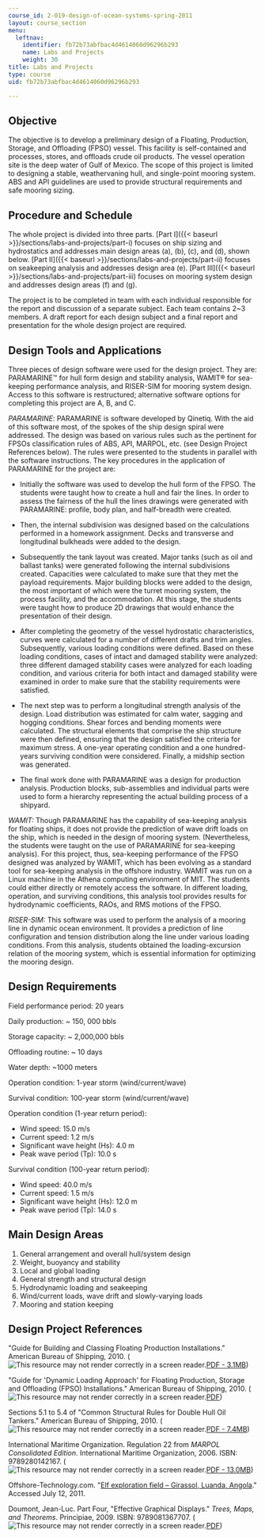 ```yaml
---
course_id: 2-019-design-of-ocean-systems-spring-2011
layout: course_section
menu:
  leftnav:
    identifier: fb72b73abfbac4d4614060d96296b293
    name: Labs and Projects
    weight: 30
title: Labs and Projects
type: course
uid: fb72b73abfbac4d4614060d96296b293

---
```


Objective
---------

The objective is to develop a preliminary design of a Floating, Production, Storage, and Offloading (FPSO) vessel. This facility is self-contained and processes, stores, and offloads crude oil products. The vessel operation site is the deep water of Gulf of Mexico. The scope of this project is limited to designing a stable, weathervaning hull, and single-point mooring system. ABS and API guidelines are used to provide structural requirements and safe mooring sizing.

Procedure and Schedule
----------------------

The whole project is divided into three parts. [Part I]({{< baseurl >}}/sections/labs-and-projects/part-i) focuses on ship sizing and hydrostatics and addresses main design areas (a), (b), (c), and (d), shown below. [Part II]({{< baseurl >}}/sections/labs-and-projects/part-ii) focuses on seakeeping analysis and addresses design area (e). [Part III]({{< baseurl >}}/sections/labs-and-projects/part-iii) focuses on mooring system design and addresses design areas (f) and (g).

The project is to be completed in team with each individual responsible for the report and discussion of a separate subject. Each team contains 2~3 members. A draft report for each design subject and a final report and presentation for the whole design project are required.

Design Tools and Applications
-----------------------------

Three pieces of design software were used for the design project. They are: PARAMARINE™ for hull form design and stability analysis, WAMIT® for sea-keeping performance analysis, and RISER-SIM for mooring system design. Access to this software is restructured; alternative software options for completing this project are A, B, and C.

_PARAMARINE_: PARAMARINE is software developed by Qinetiq. With the aid of this software most, of the spokes of the ship design spiral were addressed. The design was based on various rules such as the pertinent for FPSOs classification rules of ABS, API, MARPOL, etc. (see Design Project References below). The rules were presented to the students in parallel with the software instructions. The key procedures in the application of PARAMARINE for the project are:

*   Initially the software was used to develop the hull form of the FPSO. The students were taught how to create a hull and fair the lines. In order to assess the fairness of the hull the lines drawings were generated with PARAMARINE: profile, body plan, and half-breadth were created.
  
*   Then, the internal subdivision was designed based on the calculations performed in a homework assignment. Decks and transverse and longitudinal bulkheads were added to the design.
  
*   Subsequently the tank layout was created. Major tanks (such as oil and ballast tanks) were generated following the internal subdivisions created. Capacities were calculated to make sure that they met the payload requirements. Major building blocks were added to the design, the most important of which were the turret mooring system, the process facility, and the accommodation. At this stage, the students were taught how to produce 2D drawings that would enhance the presentation of their design.
  
*   After completing the geometry of the vessel hydrostatic characteristics, curves were calculated for a number of different drafts and trim angles. Subsequently, various loading conditions were defined. Based on these loading conditions, cases of intact and damaged stability were analyzed: three different damaged stability cases were analyzed for each loading condition, and various criteria for both intact and damaged stability were examined in order to make sure that the stability requirements were satisfied.
  
*   The next step was to perform a longitudinal strength analysis of the design. Load distribution was estimated for calm water, sagging and hogging conditions. Shear forces and bending moments were calculated. The structural elements that comprise the ship structure were then defined, ensuring that the design satisfied the criteria for maximum stress. A one-year operating condition and a one hundred-years surviving condition were considered. Finally, a midship section was generated.
  
*   The final work done with PARAMARINE was a design for production analysis. Production blocks, sub-assemblies and individual parts were used to form a hierarchy representing the actual building process of a shipyard.

_WAMIT:_ Though PARAMARINE has the capability of sea-keeping analysis for floating ships, it does not provide the prediction of wave drift loads on the ship, which is needed in the design of mooring system. (Nevertheless, the students were taught on the use of PARAMARINE for sea-keeping analysis). For this project, thus, sea-keeping performance of the FPSO designed was analyzed by WAMIT, which has been evolving as a standard tool for sea-keeping analysis in the offshore industry. WAMIT was run on a Linux machine in the Athena computing environment of MIT. The students could either directly or remotely access the software. In different loading, operation, and surviving conditions, this analysis tool provides results for hydrodynamic coefficients, RAOs, and RMS motions of the FPSO.

_RISER-SIM:_ This software was used to perform the analysis of a mooring line in dynamic ocean environment. It provides a prediction of line configuration and tension distribution along the line under various loading conditions. From this analysis, students obtained the loading-excursion relation of the mooring system, which is essential information for optimizing the mooring design.

Design Requirements
-------------------

Field performance period: 20 years

Daily production: ~ 150, 000 bbls

Storage capacity: ~ 2,000,000 bbls

Offloading routine: ~ 10 days

Water depth: ~1000 meters

Operation condition: 1-year storm (wind/current/wave)

Survival condition: 100-year storm (wind/current/wave)

Operation condition (1-year return period):

*   Wind speed: 15.0 m/s
*   Current speed: 1.2 m/s
*   Significant wave height (Hs): 4.0 m
*   Peak wave period (Tp): 10.0 s

Survival condition (100-year return period):

*   Wind speed: 40.0 m/s
*   Current speed: 1.5 m/s
*   Significant wave height (Hs): 12.0 m
*   Peak wave period (Tp): 14.0 s

Main Design Areas
-----------------

1.  General arrangement and overall hull/system design
2.  Weight, buoyancy and stability
3.  Local and global loading
4.  General strength and structural design
5.  Hydrodynamic loading and seakeeping
6.  Wind/current loads, wave drift and slowly-varying loads
7.  Mooring and station keeping

Design Project References
-------------------------

"Guide for Building and Classing Floating Production Installations." American Bureau of Shipping, 2010. (![This resource may not render correctly in a screen reader.](/images/inacessible.gif)[PDF - 3.1MB](http://www.eagle.org/eagleExternalPortalWEB/ShowProperty/BEA%20Repository/Rules&Guides/Current/82_FloatingProductionInstallations/Pub82_FPI_Guide))

"Guide for 'Dynamic Loading Approach' for Floating Production, Storage and Offloading (FPSO) Installations." American Bureau of Shipping, 2010. (![This resource may not render correctly in a screen reader.](/images/inacessible.gif)[PDF](http://www.eagle.org/eagleExternalPortalWEB/ShowProperty/BEA%20Repository/Rules&Guides/Current/101_SafeHullDLAforFPSOSystems/Pub101_FPSO_DLA))

Sections 5.1 to 5.4 of "Common Structural Rules for Double Hull Oil Tankers." American Bureau of Shipping, 2010. (![This resource may not render correctly in a screen reader.](/images/inacessible.gif)[PDF - 7.4MB](http://www.eagle.org/eagleExternalPortalWEB/ShowProperty/BEA%20Repository/Rules&Guides/Current/2_SVR_2011/part5acsrtanker2010))

International Maritime Organization. Regulation 22 from _MARPOL Consolidated Edition_. International Maritime Organization, 2006. ISBN: 9789280142167. (![This resource may not render correctly in a screen reader.](/images/inacessible.gif)[PDF - 13.0MB](http://www.ivodga.com/pdf/MARPOL%20Supplement%20Consol%20Ed%202006.pdf))

Offshore-Technology.com. "[Elf exploration field – Girassol, Luanda, Angola](http://www.offshore-technology.com/projects/girassol/)." Accessed July 12, 2011.

Doumont, Jean-Luc. Part Four, "Effective Graphical Displays." _Trees, Maps, and Theorems_. Principiae, 2009. ISBN: 9789081367707. (![This resource may not render correctly in a screen reader.](/images/inacessible.gif)[PDF](http://www.treesmapsandtheorems.com/pdfs/TM&Th-4.0-summary.pdf))